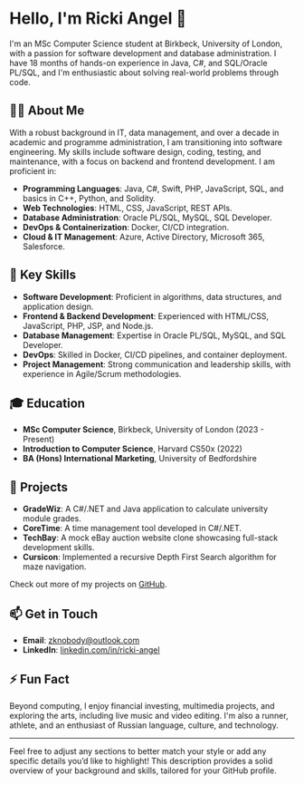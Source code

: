 # Hello, I'm Ricki Angel 👋

I'm an MSc Computer Science student at Birkbeck, University of London, with a passion for software development and database administration. I have 18 months of hands-on experience in Java, C#, and SQL/Oracle PL/SQL, and I'm enthusiastic about solving real-world problems through code.

## 👨‍💻 About Me

With a robust background in IT, data management, and over a decade in academic and programme administration, I am transitioning into software engineering. My skills include software design, coding, testing, and maintenance, with a focus on backend and frontend development. I am proficient in:

- **Programming Languages**: Java, C#, Swift, PHP, JavaScript, SQL, and basics in C++, Python, and Solidity.
- **Web Technologies**: HTML, CSS, JavaScript, REST APIs.
- **Database Administration**: Oracle PL/SQL, MySQL, SQL Developer.
- **DevOps & Containerization**: Docker, CI/CD integration.
- **Cloud & IT Management**: Azure, Active Directory, Microsoft 365, Salesforce.

## 🔧 Key Skills

- **Software Development**: Proficient in algorithms, data structures, and application design.
- **Frontend & Backend Development**: Experienced with HTML/CSS, JavaScript, PHP, JSP, and Node.js.
- **Database Management**: Expertise in Oracle PL/SQL, MySQL, and SQL Developer.
- **DevOps**: Skilled in Docker, CI/CD pipelines, and container deployment.
- **Project Management**: Strong communication and leadership skills, with experience in Agile/Scrum methodologies.

## 🎓 Education

- **MSc Computer Science**, Birkbeck, University of London (2023 - Present)
- **Introduction to Computer Science**, Harvard CS50x (2022)
- **BA (Hons) International Marketing**, University of Bedfordshire

## 🚀 Projects

- **GradeWiz**: A C#/.NET and Java application to calculate university module grades.
- **CoreTime**: A time management tool developed in C#/.NET.
- **TechBay**: A mock eBay auction website clone showcasing full-stack development skills.
- **Cursicon**: Implemented a recursive Depth First Search algorithm for maze navigation.

Check out more of my projects on [GitHub](https://github.com/yourusername).

## 📫 Get in Touch

- **Email**:    [zknobody@outlook.com](mailto:zknobody@outlook.com)
- **LinkedIn**: [linkedin.com/in/ricki-angel](https://www.linkedin.com/in/ricki-angel)

## ⚡ Fun Fact

Beyond computing, I enjoy financial investing, multimedia projects, and exploring the arts, including live music and video editing. I'm also a runner, athlete, and an enthusiast of Russian language, culture, and technology.

---

Feel free to adjust any sections to better match your style or add any specific details you’d like to highlight! This description provides a solid overview of your background and skills, tailored for your GitHub profile.
